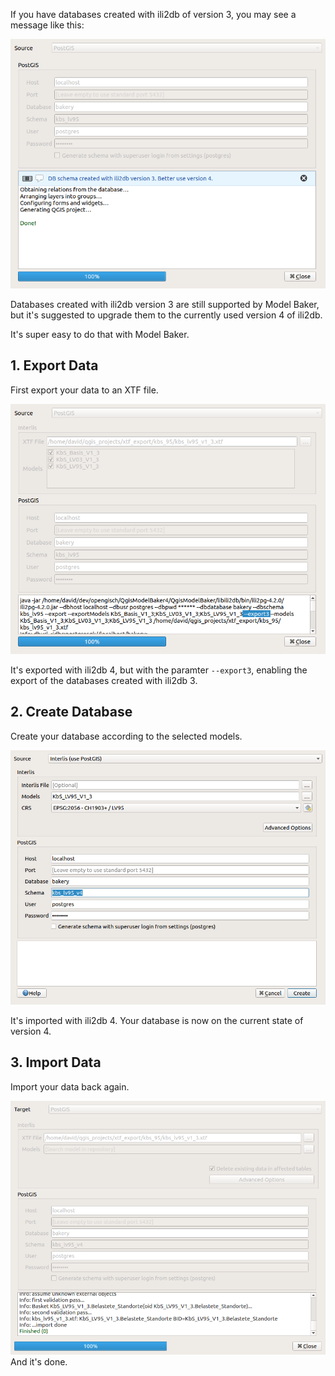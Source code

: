 If you have databases created with ili2db of version 3, you may see a message like this:

![upgrade_create](../assets/upgrade_create.png)

Databases created with ili2db version 3 are still supported by Model Baker, but it's suggested to upgrade them to the currently used version 4 of ili2db.

It's super easy to do that with Model Baker.

## 1. Export Data

First export your data to an XTF file.

![upgrade_export_data](../assets/upgrade_export_data.png)

It's exported with ili2db 4, but with the paramter `--export3`, enabling the export of the databases created with ili2db 3.

## 2. Create Database

Create your database according to the selected models.

![upgrade_import_schema](../assets/upgrade_import_schema.png)

It's imported with ili2db 4. Your database is now on the current state of version 4.

## 3. Import Data

Import your data back again.

![upgrade_import_data](../assets/upgrade_import_data.png)
And it's done.

